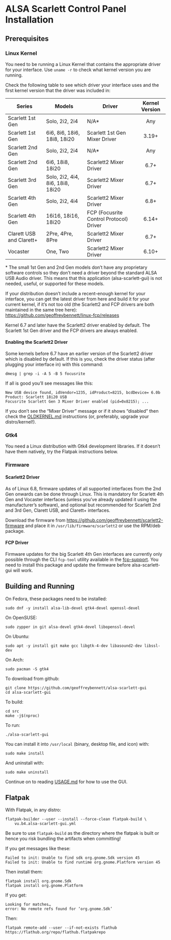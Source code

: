 # ALSA Scarlett Control Panel Installation

## Prerequisites

### Linux Kernel

You need to be running a Linux Kernel that contains the appropriate
driver for your interface. Use `uname -r` to check what kernel version
you are running.

Check the following table to see which driver your interface uses and
the first kernel version that the driver was included in:

| Series    | Models | Driver | Kernel Version |
|-----------|--------|--------|:----------------------:|
| Scarlett 1st Gen | Solo, 2i2, 2i4 | N/A* | Any |
| Scarlett 1st Gen | 6i6, 8i6, 18i6, 18i8, 18i20 | Scarlett 1st Gen Mixer Driver | 3.19+ |
| Scarlett 2nd Gen | Solo, 2i2, 2i4 | N/A* | Any |
| Scarlett 2nd Gen | 6i6, 18i8, 18i20 | Scarlett2 Mixer Driver | 6.7+ |
| Scarlett 3rd Gen | Solo, 2i2, 4i4, 8i6, 18i8, 18i20 | Scarlett2 Mixer Driver | 6.7+ |
| Scarlett 4th Gen | Solo, 2i2, 4i4 | Scarlett2 Mixer Driver | 6.8+ |
| Scarlett 4th Gen | 16i16, 18i16, 18i20 | FCP (Focusrite Control Protocol) Driver | 6.14+ |
| Clarett USB and Clarett+ | 2Pre, 4Pre, 8Pre | Scarlett2 Mixer Driver | 6.7+ |
| Vocaster | One, Two | Scarlett2 Mixer Driver | 6.10+ |

\* The small 1st Gen and 2nd Gen models don’t have any proprietary
software controls so they don’t need a driver beyond the standard ALSA
USB Audio driver. This means that this application (alsa-scarlett-gui)
is not needed, useful, or supported for these models.

If your distribution doesn’t include a recent-enough kernel for your
interface, you can get the latest driver from here and build it for
your current kernel, if it’s not too old (the Scarlett2 and FCP
drivers are both maintained in the same tree here):
https://github.com/geoffreybennett/linux-fcp/releases

Kernel 6.7 and later have the Scarlett2 driver enabled by default. The
Scarlett 1st Gen driver and the FCP drivers are always enabled.

#### Enabling the Scarlett2 Driver

Some kernels before 6.7 have an earlier version of the Scarlett2
driver which is disabled by default. If this is you, check the driver
status (after plugging your interface in) with this command:

```
dmesg | grep -i -A 5 -B 5 focusrite
```

If all is good you’ll see messages like this:

```
New USB device found, idVendor=1235, idProduct=8215, bcdDevice= 6.0b
Product: Scarlett 18i20 USB
Focusrite Scarlett Gen 3 Mixer Driver enabled (pid=0x8215); ...
```

If you don’t see the “Mixer Driver” message or if it shows “disabled”
then check the [OLDKERNEL.md](OLDKERNEL.md) instructions (or,
preferably, upgrade your distro/kernel!).

### Gtk4

You need a Linux distribution with Gtk4 development libraries. If it
doesn’t have them natively, try the Flatpak instructions below.

### Firmware

#### Scarlett2 Driver

As of Linux 6.8, firmware updates of all supported interfaces from the
2nd Gen onwards can be done through Linux. This is mandatory for
Scarlett 4th Gen and Vocaster interfaces (unless you’ve already
updated it using the manufacturer’s software), and optional but
recommended for Scarlett 2nd and 3rd Gen, Clarett USB, and Clarett+
interfaces.

Download the firmware from
https://github.com/geoffreybennett/scarlett2-firmware and place it in
`/usr/lib/firmware/scarlett2` or use the RPM/deb package.

#### FCP Driver

Firmware updates for the big Scarlett 4th Gen interfaces are currently
only possible through the CLI `fcp-tool` utility available in the
[fcp-support](https://github.com/geoffreybennett/fcp-support). You
need to install this package and update the firmware before
alsa-scarlett-gui will work.

## Building and Running

On Fedora, these packages need to be installed:

```
sudo dnf -y install alsa-lib-devel gtk4-devel openssl-devel
```

On OpenSUSE:

```
sudo zypper in git alsa-devel gtk4-devel libopenssl-devel
```

On Ubuntu:

```
sudo apt -y install git make gcc libgtk-4-dev libasound2-dev libssl-dev
```

On Arch:

```
sudo pacman -S gtk4
```

To download from github:

```
git clone https://github.com/geoffreybennett/alsa-scarlett-gui
cd alsa-scarlett-gui
```

To build:

```
cd src
make -j$(nproc)
```

To run:

```
./alsa-scarlett-gui
```

You can install it into `/usr/local` (binary, desktop file, and icon)
with:

```
sudo make install
```

And uninstall with:

```
sudo make uninstall
```

Continue on to reading [USAGE.md](USAGE.md) for how to use the GUI.

## Flatpak

With Flatpak, in any distro:

```
flatpak-builder --user --install --force-clean flatpak-build \
    vu.b4.alsa-scarlett-gui.yml
```

Be sure to use `flatpak-build` as the directory where the flatpak is
built or hence you risk bundling the artifacts when committing!

If you get messages like these:

```
Failed to init: Unable to find sdk org.gnome.Sdk version 45
Failed to init: Unable to find runtime org.gnome.Platform version 45
```

Then install them:

```
flatpak install org.gnome.Sdk
flatpak install org.gnome.Platform
```

If you get:

```
Looking for matches…
error: No remote refs found for ‘org.gnome.Sdk’
```

Then:

```
flatpak remote-add --user --if-not-exists flathub https://flathub.org/repo/flathub.flatpakrepo
```
